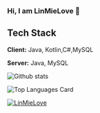 ### Hi, I am LinMieLove 👋

## Tech Stack

**Client:** Java, Kotlin,C#,MySQL

**Server:** Java, MySQL

![Github stats](https://github-readme-stats.vercel.app/api?username=LinMieLove&show_icons=true&count_private=true)   

![Top Languages Card](https://github-readme-stats.vercel.app/api/top-langs/?username=LinMieLove)   


<p align="left">
<a href="https://github.com/ryo-ma/github-profile-trophy">
<img src="https://github-profile-trophy.vercel.app/?username=LinMieLove" alt="LinMieLove" />
</a>
</p>
